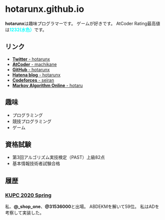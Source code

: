 # hotarunx.github.io

**hotarunx**は趣味プログラマーです。
ゲームが好きです。
AtCoder Rating最高値は<span style="color: cyan; ">**1232(水色）**</span>です。

## リンク

*   [**Twitter** - hotarunx](https://twitter.com/hotarunx)
*   [**AtCoder** - machikane](https://atcoder.jp/users/machikane)
*   [**GitHub** - hotarunx](https://github.com/hotarunx)
*   [**Hatena blog** - hotarunx](https://hotarunx.hatenablog.com/)
*   [**Codeforces** - seiran](https://codeforces.com/profile/seiran)
*   [**Markov Algorithm Online** - hotaru](https://mao.snuke.org/users/hotaru)

## 趣味

*   プログラミング
*   競技プログラミング
*   ゲーム

## 資格試験

*   第3回アルゴリズム実技検定（PAST）上級82点
*   基本情報技術者試験合格

## 履歴

### [KUPC 2020 Spring](https://www.kupc.jp/#/2020%20%E6%98%A5/)

私、**@\_shop_one**、**@31536000**と出場。
ABDEKMを解いて59位。
私はADを考察して実装した。

<!-- GitHub.ioへのリンク https://hotarunx.github.io/ -->
